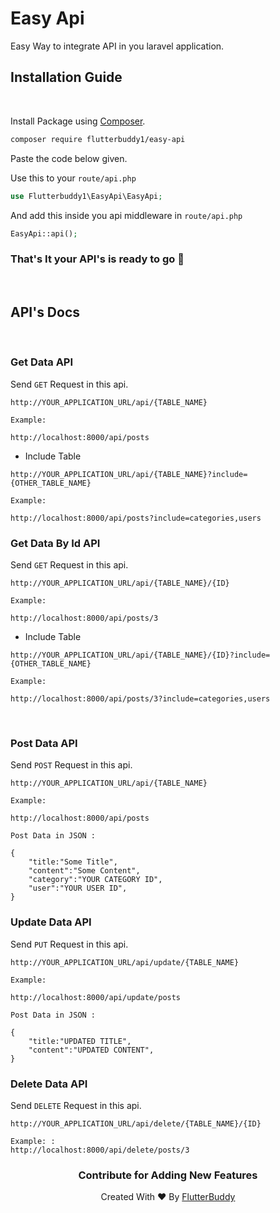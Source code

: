 # Easy Api
Easy Way to integrate API in you laravel application.

## Installation Guide
<br>

Install Package using [Composer]('https://getcomposer.org/download/').
```bash
composer require flutterbuddy1/easy-api
```

Paste the code below given.

Use this to your `route/api.php` 
```php
use Flutterbuddy1\EasyApi\EasyApi;
```

And add this inside you api middleware in `route/api.php`
```php
EasyApi::api();
```

### That's It your API's is ready to go 🚀
<br/>

## API's Docs
<br/>

### Get Data API
Send `GET` Request in this api.
```
http://YOUR_APPLICATION_URL/api/{TABLE_NAME}

Example:

http://localhost:8000/api/posts
```
* Include Table
```
http://YOUR_APPLICATION_URL/api/{TABLE_NAME}?include={OTHER_TABLE_NAME}

Example:

http://localhost:8000/api/posts?include=categories,users
```

### Get Data By Id API
Send `GET` Request in this api.
```
http://YOUR_APPLICATION_URL/api/{TABLE_NAME}/{ID}

Example:

http://localhost:8000/api/posts/3
```

* Include Table
```
http://YOUR_APPLICATION_URL/api/{TABLE_NAME}/{ID}?include={OTHER_TABLE_NAME}

Example:

http://localhost:8000/api/posts/3?include=categories,users
```
<br/>

### Post Data API

Send `POST` Request in this api.
```
http://YOUR_APPLICATION_URL/api/{TABLE_NAME}

Example:

http://localhost:8000/api/posts

Post Data in JSON :

{
    "title:"Some Title",
    "content":"Some Content",
    "category":"YOUR CATEGORY ID",
    "user":"YOUR USER ID",
}

```


### Update Data API

Send `PUT` Request in this api.
```
http://YOUR_APPLICATION_URL/api/update/{TABLE_NAME}

Example:

http://localhost:8000/api/update/posts

Post Data in JSON :

{
    "title:"UPDATED TITLE",
    "content":"UPDATED CONTENT",
}

```

### Delete Data API

Send `DELETE` Request in this api.
```
http://YOUR_APPLICATION_URL/api/delete/{TABLE_NAME}/{ID}

Example: :
http://localhost:8000/api/delete/posts/3

```

<center>
<h3>Contribute for Adding New Features</h3>
<p>Created With ♥ By <a href="https://flutterbuddy.in">FlutterBuddy</a></p>
</center>
